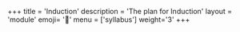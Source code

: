 +++
title = 'Induction'
description = 'The plan for Induction'
layout = 'module'
emoji= '🤝'
menu = ['syllabus']
weight='3'
+++

